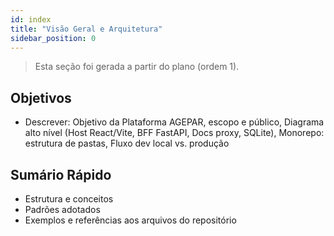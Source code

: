 ```yaml
---
id: index
title: "Visão Geral e Arquitetura"
sidebar_position: 0
---
```


> Esta seção foi gerada a partir do plano (ordem 1).

## Objetivos
- Descrever: Objetivo da Plataforma AGEPAR, escopo e público, Diagrama alto nível (Host React/Vite, BFF FastAPI, Docs proxy, SQLite), Monorepo: estrutura de pastas, Fluxo dev local vs. produção

## Sumário Rápido
- Estrutura e conceitos
- Padrões adotados
- Exemplos e referências aos arquivos do repositório